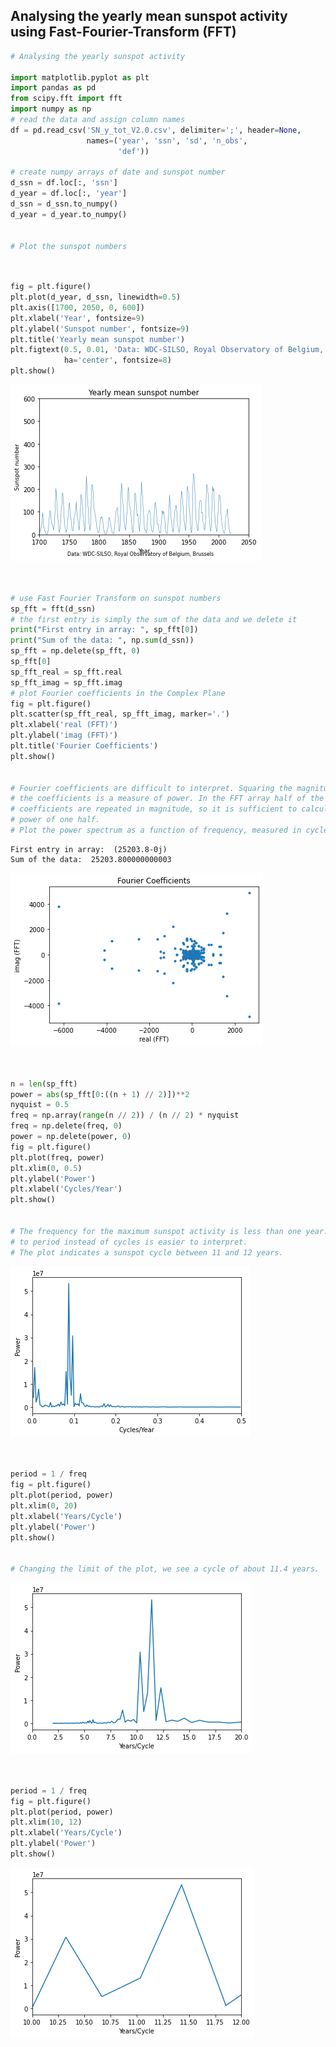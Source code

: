 ## Analysing the yearly mean sunspot activity using Fast-Fourier-Transform (FFT)

```python
# Analysing the yearly sunspot activity

import matplotlib.pyplot as plt
import pandas as pd
from scipy.fft import fft
import numpy as np
# read the data and assign column names
df = pd.read_csv('SN_y_tot_V2.0.csv', delimiter=';', header=None,
                 names=('year', 'ssn', 'sd', 'n_obs',
                        'def'))

# create numpy arrays of date and sunspot number
d_ssn = df.loc[:, 'ssn']
d_year = df.loc[:, 'year']
d_ssn = d_ssn.to_numpy()
d_year = d_year.to_numpy()


# Plot the sunspot numbers

```


```python


fig = plt.figure()
plt.plot(d_year, d_ssn, linewidth=0.5)
plt.axis([1700, 2050, 0, 600])
plt.xlabel('Year', fontsize=9)
plt.ylabel('Sunspot number', fontsize=9)
plt.title('Yearly mean sunspot number')
plt.figtext(0.5, 0.01, 'Data: WDC-SILSO, Royal Observatory of Belgium, Brussels',
            ha='center', fontsize=8)
plt.show()


```


    
![](README_figs/output_1_0.png)<!-- -->    



```python


# use Fast Fourier Transform on sunspot numbers
sp_fft = fft(d_ssn)
# the first entry is simply the sum of the data and we delete it
print("First entry in array: ", sp_fft[0])
print("Sum of the data: ", np.sum(d_ssn))
sp_fft = np.delete(sp_fft, 0)
sp_fft[0]
sp_fft_real = sp_fft.real
sp_fft_imag = sp_fft.imag
# plot Fourier coefficients in the Complex Plane
fig = plt.figure()
plt.scatter(sp_fft_real, sp_fft_imag, marker='.')
plt.xlabel('real (FFT)')
plt.ylabel('imag (FFT)')
plt.title('Fourier Coefficients')
plt.show()


# Fourier coefficients are difficult to interpret. Squaring the magnitude of
# the coefficients is a measure of power. In the FFT array half of the
# coefficients are repeated in magnitude, so it is sufficient to calculate the
# power of one half.
# Plot the power spectrum as a function of frequency, measured in cycles per year.

```

    First entry in array:  (25203.8-0j)
    Sum of the data:  25203.800000000003



    
![](README_figs/output_2_1.png)<!-- -->    



```python


n = len(sp_fft)
power = abs(sp_fft[0:((n + 1) // 2)])**2
nyquist = 0.5
freq = np.array(range(n // 2)) / (n // 2) * nyquist
freq = np.delete(freq, 0)
power = np.delete(power, 0)
fig = plt.figure()
plt.plot(freq, power)
plt.xlim(0, 0.5)
plt.ylabel('Power')
plt.xlabel('Cycles/Year')
plt.show()


# The frequency for the maximum sunspot activity is less than one year. Changing
# to period instead of cycles is easier to interpret.
# The plot indicates a sunspot cycle between 11 and 12 years.

```


    

![](README_figs/output_3_0.png)<!-- -->    



```python


period = 1 / freq
fig = plt.figure()
plt.plot(period, power)
plt.xlim(0, 20)
plt.xlabel('Years/Cycle')
plt.ylabel('Power')
plt.show()


# Changing the limit of the plot, we see a cycle of about 11.4 years.

```


    
![](README_figs/output_4_0.png)<!-- -->    



```python


period = 1 / freq
fig = plt.figure()
plt.plot(period, power)
plt.xlim(10, 12)
plt.xlabel('Years/Cycle')
plt.ylabel('Power')
plt.show()


```



![](README_figs/output_5_0.png)<!-- -->    



```python





```

